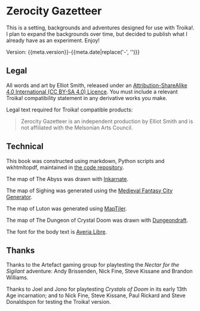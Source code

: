 # Zerocity Gazetteer

This is a setting, backgrounds and adventures designed for use with Troika!. I plan to expand the backgrounds over time, but decided to publish what I already have as an experiment. Enjoy!

Version: {{meta.version}}-{{meta.date|replace('-', '')}}

## Legal

All words and art by Elliot Smith, released under an [Attribution-ShareAlike 4.0 International (CC BY-SA 4.0) Licence](https://creativecommons.org/licenses/by-sa/4.0/). You must include a relevant Troika! compatibility statement in any derivative works you make.

Legal text required for Troika! compatible products:

> Zerocity Gazetteer is an independent production by Elliot Smith and is not affiliated with the Melsonian Arts Council.

## Technical

This book was constructed using markdown, Python scripts and wkhtmltopdf, maintained in [the code repository](https://github.com/townxelliot/zerocity-gazetteer).

The map of The Abyss was drawn with [Inkarnate](https://inkarnate.com/).

The map of Sighing was generated using the [Medieval Fantasy City Generator](https://watabou.itch.io/medieval-fantasy-city-generator).

The map of Luton was generated using [MapTiler](https://www.maptiler.com/).

The map of The Dungeon of Crystal Doom was drawn with [Dungeondraft](https://dungeondraft.net/).

The font for the body text is [Averia Libre](https://fonts.google.com/specimen/Averia+Libre).

## Thanks

Thanks to the Artefact gaming group for playtesting the *Nectar for the Sigilant* adventure: Andy Brissenden, Nick Fine, Steve Kissane and Brandon Williams.

Thanks to Joel and Jono for playtesting *Crystals of Doom* in its early 13th Age incarnation; and to Nick Fine, Steve Kissane, Paul Rickard and Steve Donaldspon for testing the Troika! version.
